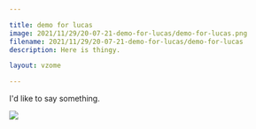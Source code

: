 ```yaml
---

title: demo for lucas
image: 2021/11/29/20-07-21-demo-for-lucas/demo-for-lucas.png
filename: 2021/11/29/20-07-21-demo-for-lucas/demo-for-lucas
description: Here is thingy.

layout: vzome

---
```


I'd like to say something.

<vzome-viewer src="{{ site.github.url }}/{{ page.filename }}.vZome" style="width: 100%; height: 65vh;">
  <img src="{{ site.github.url }}/{{ page.filename }}.png"/>
</vzome-viewer>
